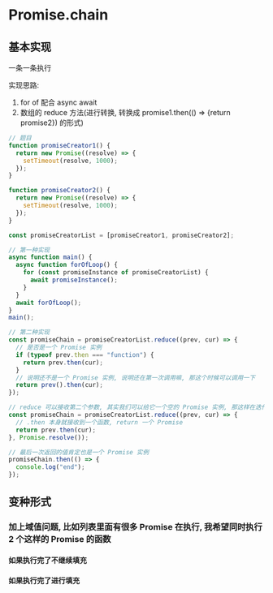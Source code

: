 # Promise.chain

## 基本实现

一条一条执行

实现思路:

1. for of 配合 async await
2. 数组的 reduce 方法(进行转换, 转换成 promise1.then(() => {return promise2}) 的形式)

```js
// 题目
function promiseCreator1() {
  return new Promise((resolve) => {
    setTimeout(resolve, 1000);
  });
}

function promiseCreator2() {
  return new Promise((resolve) => {
    setTimeout(resolve, 1000);
  });
}

const promiseCreatorList = [promiseCreator1, promiseCreator2];

// 第一种实现
async function main() {
  async function forOfLoop() {
    for (const promiseInstance of promiseCreatorList) {
      await promiseInstance();
    }
  }
  await forOfLoop();
}
main();

// 第二种实现
const promiseChain = promiseCreatorList.reduce((prev, cur) => {
  // 是否是一个 Promise 实例
  if (typeof prev.then === "function") {
    return prev.then(cur);
  }
  // 说明还不是一个 Promise 实例, 说明还在第一次调用嘛, 那这个时候可以调用一下
  return prev().then(cur);
});

// reduce 可以接收第二个参数, 其实我们可以给它一个空的 Promise 实例, 那这样在迭代过程中就可以保证都是 Promise 实例
const promiseChain = promiseCreatorList.reduce((prev, cur) => {
  // .then 本身就接收到一个函数, return 一个 Promise
  return prev.then(cur);
}, Promise.resolve());

// 最后一次返回的值肯定也是一个 Promise 实例
promiseChain.then(() => {
  console.log("end");
});
```

## 变种形式

### 加上域值问题, 比如列表里面有很多 Promise 在执行, 我希望同时执行 2 个这样的 Promise 的函数

#### 如果执行完了不继续填充

#### 如果执行完了进行填充
